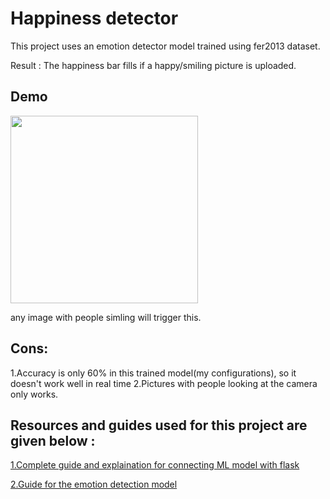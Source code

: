 # Happiness detector

This project uses an emotion detector model trained using fer2013 dataset. 

Result : The happiness bar fills if a happy/smiling picture is uploaded.

## Demo

<img src="https://media.giphy.com/media/glaDF1xJatB8qu5oYB/giphy.gif" width="300">

any image with people simling will trigger this.

## Cons:
1.Accuracy is only 60% in this trained model(my configurations), so it doesn't work well in real time
2.Pictures with people looking at the camera only works.

## Resources and guides used for this project are given below :

[1.Complete guide and explaination for connecting ML model with flask](https://medium.com/analytics-vidhya/deploy-ml-tensorflow-model-using-flask-backend-frontend-12a38ce53b7f)

[2.Guide for the emotion detection model](https://medium.com/swlh/emotion-detection-using-opencv-and-keras-771260bbd7f7)
